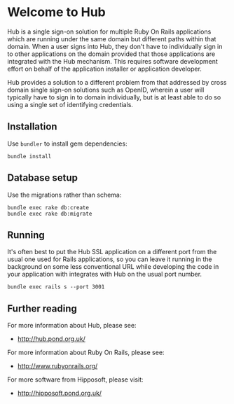 # Welcome to Hub

Hub is a single sign-on solution for multiple Ruby On Rails applications which
are running under the same domain but different paths within that domain. When
a user signs into Hub, they don't have to individually sign in to other
applications on the domain provided that those applications are integrated
with the Hub mechanism. This requires software development effort on behalf of
the application installer or application developer.

Hub provides a solution to a different problem from that addressed by cross
domain single sign-on solutions such as OpenID, wherein a user will typically
have to sign in to domain individually, but is at least able to do so using a
single set of identifying credentials.

## Installation

Use `bundler` to install gem dependencies:

```
bundle install
```

## Database setup

Use the migrations rather than schema:

```
bundle exec rake db:create
bundle exec rake db:migrate
```

## Running

It's often best to put the Hub SSL application on a different port from the
usual one used for Rails applications, so you can leave it running in the
background on some less conventional URL while developing the code in your
application with integrates with Hub on the usual port number.


```
bundle exec rails s --port 3001
```


## Further reading

For more information about Hub, please see:

* http://hub.pond.org.uk/

For more information about Ruby On Rails, please see:

* http://www.rubyonrails.org/

For more software from Hipposoft, please visit:

* http://hipposoft.pond.org.uk/
